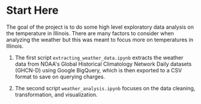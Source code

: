 # Start Here
The goal of the project is to do some high level exploratory data analysis on the temperature in Illinois. There are many factors to consider when analyzing the weather but this was meant to focus more on temperatures in Illinois.

1. The first script `extracting_weather_data.ipynb` extracts the weather data from NOAA's Global Historical Climatology Network Daily datasets (GHCN-D) using Google BigQuery, which is then exported to a CSV format to save on querying charges.
 
2. The second script `weather_analysis.ipynb` focuses on the data cleaning, transformation, and visualization.